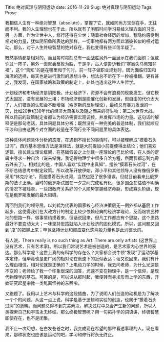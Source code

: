 Title: 绝对真理与阴阳运动
date: 2016-11-29
Slug: 绝对真理与阴阳运动
Tags: Prose



我相信人生有一种绝对智慧（absolute），掌握了它，就如同尚方宝剑在手，无往而不利。我的人生理想也在于此，所以就有了闲暇时间学习易经义理方面的习惯。另一方面，作为尘世中人，修行还得在尘世；随着社会经历的增加，我隐约感觉到相对的力量，犹如阴阳鱼所表达的那样，一切事物都有两方面此消彼长似的相对运动。那么，对于人生终极智慧的绝对存在，我也变得有些半信半疑了。

既然事情都是相对的，而且每时每刻总有一面战胜另外一面展示在我们面前；但或许过一阵子，另外一面就会反败为胜，于是乎，古人便告诉我们“塞翁失马焉知非福”，这个“焉知”的是在哪里和于何时。前一阵子做职业规划时，因为面临归国和海漂的选择，每天也是进行激烈的思想斗争，想法总不断在下一秒被推翻。更有甚之，我发现，在国家战略和政策的制定上，处处也透出这种人生哲学。

计划经济和市场经济是阴阳极。计划经济下，资源不会有浪费的现象发生，但它模式太固定，没有发展的土壤；市场经济倒是能催化创新和发展，但自由的代价太大了，人们错误的认知会不断增强（索罗斯的反射理论），最终总有暴力发泄的一天，比如20世纪30年代的经济大萧条以及随之而来的衍生物：第二次世界大战。所以目前的政策制定者都认为经济需要宏观调控，并发挥市场的力量。这句话的解释便是那句老话，具体问题具体分析；既然没有一种完美的普适体制，我们就顺应干涉和自由这两个对立面的较量在不同行业不同问题里的具体表达。

这种具体问题具体分析的态度，在遇到不擅长的事情时，可以被理解成“摸着石头过河”。西方基本思维方法是演绎法，就是大前提加小前提便得出结论；他们喜欢逻辑，擅长建立理论框架，在基础假设之上创建一座理论的巴比伦塔，在人类的逻辑中寻求一种自洽（说来惭愧，我记得物理学中很多自洽方程，然而我都忘到九霄云外去了）。相对比的是，中国人喜欢“实践中出真知”，擅长“摸着石头过河”，在不断总结思考中制定政策。所以改革开放伊始，邓小平和其他领导人没有像俄罗斯采用“休克疗法”，而是摸着石头过河，当然也犯了很多错误，但就目前看来比俄罗斯的法子正确。当时的俄罗斯试图在一夕之间完成私有化，很多国企在估值不明确的情况下被贱卖，一些跟政府关系好的个人顺势掌握经济命脉，形成寡头阶级，现在是俄罗斯发展的最大阻碍。

再回到我们的领导层。以刘鹤为代表的国家核心经济决策层无一例外都从基层工作起步，这使得我们在大政方针的制定上较少依赖经典的经济学理论，反而跟农民种地的思路一样，做事情约摸着来。但话说回来，但凡工作都应有个思路，这个思路最好不要变动太大；一味坚持思路就陷入计划经济的固化模式。所以，这问题又回到“度”的把握上来；毕竟坚持计划和顺应变化这两股力量也是此消彼长的。

有人说，There really is no such thing as Art. There are only artists (这世界上没有艺术，只有艺术家)。所以我们常说艺术是被创造的，是艺术家内心世界的表达。那么科学呢？这世上真的有科学的存在么？大家都会说牛顿“发现”了运动学基本定律，但毕竟也是更广阔的相对论在低速下的近似表达；话又说回来，我们有什么理由相信，相对论就是正确的？上电动力学的时候，我去问老师，为什么光速是不变的；老师给了我一个印象很深的回答，光速不变在物理中，是一个信仰，是现代物理学的基石。可笑的是，可以说从那时起，我便转而寻求形而上学的东西，开始研究起星宗教一类乱离怪神的东西啦。

又跑题了。我用以上艺术与科学的这段插曲，为了说明人们创造的动机是为了解决一个个的问题，从这一点上说，科学是基于逻辑和实验的创造，也属于“摸着石头过河”的范畴。而问题总得不到完美解决，解决过程中总会产生新的问题，所以人类探索自己和宇宙永无终结。那么终极智慧呢？用一句拓扑学的词语讲，终极智慧即使存在，也不是闭集。

我不止一次幻想，在白发苍苍之时，我变成现在希望的那种看透事理的人。现在看来，那种状态也应该是运动的吧，学习和修行将永无终止。
